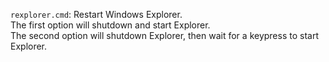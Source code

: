 `rexplorer.cmd`: Restart Windows Explorer.  
The first option will shutdown and start Explorer.  
The second option will shutdown Explorer, then wait for a keypress to start Explorer.